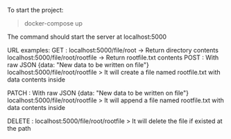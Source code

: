 To start the project: 
>docker-compose up

The command should start the server at localhost:5000

URL examples: 
GET : 
    localhost:5000/file/root -> Return directory contents
    localhost:5000/file/root/rootfile -> Return rootfile.txt contents
POST : 
    With raw JSON {data: "New data to be written on file"}
    localhost:5000/file/root/rootfile > It will create a file named rootfile.txt with data contents inside

PATCH : 
    With raw JSON {data: "New data to be written on file"}
    localhost:5000/file/root/rootfile > It will append a file named rootfile.txt with data contents inside

DELETE : 
    localhost:5000/file/root/rootfile > It will delete the file if existed at the path


